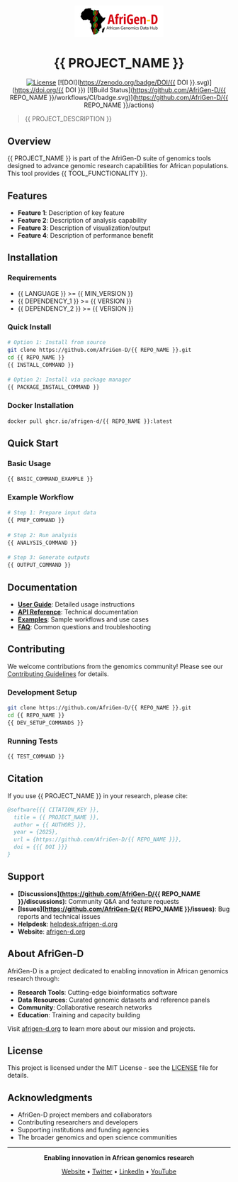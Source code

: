 <div align="center">
  <img src="https://raw.githubusercontent.com/AfriGen-D/afrigen-d-templates/main/assets/afrigen-d-logo.png" alt="AfriGen-D Logo" width="200" />
  <h1>{{ PROJECT_NAME }}</h1>
</div>

<div align="center">

[![License](https://img.shields.io/badge/license-MIT-blue.svg)](LICENSE)
[![DOI](https://zenodo.org/badge/DOI/{{ DOI }}.svg)](https://doi.org/{{ DOI }})
[![Build Status](https://github.com/AfriGen-D/{{ REPO_NAME }}/workflows/CI/badge.svg)](https://github.com/AfriGen-D/{{ REPO_NAME }}/actions)

</div>

> {{ PROJECT_DESCRIPTION }}

## Overview

{{ PROJECT_NAME }} is part of the AfriGen-D suite of genomics tools designed to advance genomic research capabilities for African populations. This tool provides {{ TOOL_FUNCTIONALITY }}.

## Features

- **Feature 1**: Description of key feature
- **Feature 2**: Description of analysis capability
- **Feature 3**: Description of visualization/output
- **Feature 4**: Description of performance benefit

## Installation

### Requirements

- {{ LANGUAGE }} >= {{ MIN_VERSION }}
- {{ DEPENDENCY_1 }} >= {{ VERSION }}
- {{ DEPENDENCY_2 }} >= {{ VERSION }}

### Quick Install

```bash
# Option 1: Install from source
git clone https://github.com/AfriGen-D/{{ REPO_NAME }}.git
cd {{ REPO_NAME }}
{{ INSTALL_COMMAND }}

# Option 2: Install via package manager
{{ PACKAGE_INSTALL_COMMAND }}
```

### Docker Installation

```bash
docker pull ghcr.io/afrigen-d/{{ REPO_NAME }}:latest
```

## Quick Start

### Basic Usage

```bash
{{ BASIC_COMMAND_EXAMPLE }}
```

### Example Workflow

```bash
# Step 1: Prepare input data
{{ PREP_COMMAND }}

# Step 2: Run analysis
{{ ANALYSIS_COMMAND }}

# Step 3: Generate outputs
{{ OUTPUT_COMMAND }}
```

## Documentation

- **[User Guide](docs/user-guide.md)**: Detailed usage instructions
- **[API Reference](docs/api-reference.md)**: Technical documentation
- **[Examples](examples/)**: Sample workflows and use cases
- **[FAQ](docs/faq.md)**: Common questions and troubleshooting

## Contributing

We welcome contributions from the genomics community! Please see our [Contributing Guidelines](CONTRIBUTING.md) for details.

### Development Setup

```bash
git clone https://github.com/AfriGen-D/{{ REPO_NAME }}.git
cd {{ REPO_NAME }}
{{ DEV_SETUP_COMMANDS }}
```

### Running Tests

```bash
{{ TEST_COMMAND }}
```

## Citation

If you use {{ PROJECT_NAME }} in your research, please cite:

```bibtex
@software{{{ CITATION_KEY }},
  title = {{ PROJECT_NAME }},
  author = {{ AUTHORS }},
  year = {2025},
  url = {https://github.com/AfriGen-D/{{ REPO_NAME }}},
  doi = {{{ DOI }}}
}
```

## Support

- **[Discussions](https://github.com/AfriGen-D/{{ REPO_NAME }}/discussions)**: Community Q&A and feature requests
- **[Issues](https://github.com/AfriGen-D/{{ REPO_NAME }}/issues)**: Bug reports and technical issues
- **Helpdesk**: [helpdesk.afrigen-d.org](https://helpdesk.afrigen-d.org)
- **Website**: [afrigen-d.org](https://afrigen-d.org)

## About AfriGen-D

AfriGen-D is a project dedicated to enabling innovation in African genomics research through:

- **Research Tools**: Cutting-edge bioinformatics software
- **Data Resources**: Curated genomic datasets and reference panels
- **Community**: Collaborative research networks
- **Education**: Training and capacity building

Visit [afrigen-d.org](https://afrigen-d.org) to learn more about our mission and projects.

## License

This project is licensed under the MIT License - see the [LICENSE](LICENSE) file for details.

## Acknowledgments

- AfriGen-D project members and collaborators
- Contributing researchers and developers
- Supporting institutions and funding agencies
- The broader genomics and open science communities

---

<div align="center">
  <p><strong>Enabling innovation in African genomics research</strong></p>
  <p>
    <a href="https://afrigen-d.org">Website</a> •
    <a href="https://twitter.com/AfriGenD">Twitter</a> •
    <a href="https://linkedin.com/company/afrigen-d">LinkedIn</a> •
    <a href="https://youtube.com/@afrigen-d">YouTube</a>
  </p>
</div>